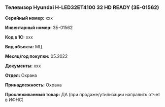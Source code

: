 ### Телевизор Hyundai H-LED32ET4100 32 HD READY (ЗБ-01562) </br>

**Серийный номер:** xxx </br>

**Инвентарный номер:** ЗБ-01562 </br>
 
**Код в 1С:** xxx </br> 

**Вид объекта:** МЦ

**Месяц/год покупки:** 05.2022 </br>

**Документы:** xxx  </br>

**Отдел:** Охрана </br>

**Принадлежность:** Охрана</br>

**Прослеживаемый товар:** ДА (при продаже/утилизации направить отчет в ИФНС)
